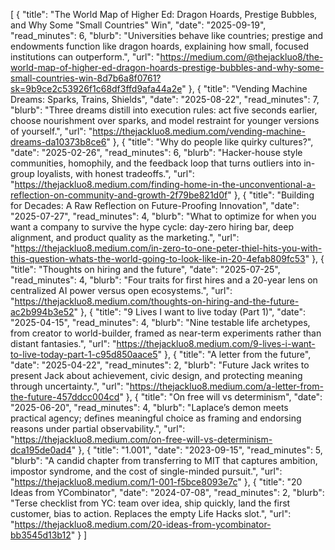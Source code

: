 [
  {
    "title": "The World Map of Higher Ed: Dragon Hoards, Prestige Bubbles, and Why Some \"Small Countries\" Win",
    "date": "2025-09-19",
    "read_minutes": 6,
    "blurb": "Universities behave like countries; prestige and endowments function like dragon hoards, explaining how small, focused institutions can outperform.",
    "url": "https://medium.com/@thejackluo8/the-world-map-of-higher-ed-dragon-hoards-prestige-bubbles-and-why-some-small-countries-win-8d7b6a8f0761?sk=9b9ce2c53926f1c68df3ffd9afa44a2e"
  },
  {
    "title": "Vending Machine Dreams: Sparks, Trains, Shields",
    "date": "2025-08-22",
    "read_minutes": 7,
    "blurb": "Three dreams distill into execution rules: act five seconds earlier, choose nourishment over sparks, and model restraint for younger versions of yourself.",
    "url": "https://thejackluo8.medium.com/vending-machine-dreams-da10373b8ce6"
  },
  {
    "title": "Why do people like quirky cultures?",
    "date": "2025-02-26",
    "read_minutes": 6,
    "blurb": "Hacker-house style communities, homophily, and the feedback loop that turns outliers into in-group loyalists, with honest tradeoffs.",
    "url": "https://thejackluo8.medium.com/finding-home-in-the-unconventional-a-reflection-on-community-and-growth-2f79be821d0f"
  },
  {
    "title": "Building for Decades: A Raw Reflection on Future-Proofing Innovation",
    "date": "2025-07-27",
    "read_minutes": 4,
    "blurb": "What to optimize for when you want a company to survive the hype cycle: day-zero hiring bar, deep alignment, and product quality as the marketing.",
    "url": "https://thejackluo8.medium.com/in-zero-to-one-peter-thiel-hits-you-with-this-question-whats-the-world-going-to-look-like-in-20-4efab809fc53"
  },
  {
    "title": "Thoughts on hiring and the future",
    "date": "2025-07-25",
    "read_minutes": 4,
    "blurb": "Four traits for first hires and a 20-year lens on centralized AI power versus open ecosystems.",
    "url": "https://thejackluo8.medium.com/thoughts-on-hiring-and-the-future-ac2b994b3e52"
  },
  {
    "title": "9 Lives I want to live today (Part 1)",
    "date": "2025-04-15",
    "read_minutes": 4,
    "blurb": "Nine testable life archetypes, from creator to world-builder, framed as near-term experiments rather than distant fantasies.",
    "url": "https://thejackluo8.medium.com/9-lives-i-want-to-live-today-part-1-c95d850aace5"
  },
  {
    "title": "A letter from the future",
    "date": "2025-04-22",
    "read_minutes": 2,
    "blurb": "Future Jack writes to present Jack about achievement, civic design, and protecting meaning through uncertainty.",
    "url": "https://thejackluo8.medium.com/a-letter-from-the-future-457ddcc004cd"
  },
  {
    "title": "On free will vs determinism",
    "date": "2025-06-20",
    "read_minutes": 4,
    "blurb": "Laplace’s demon meets practical agency; defines meaningful choice as framing and endorsing reasons under partial observability.",
    "url": "https://thejackluo8.medium.com/on-free-will-vs-determinism-dca195de0ad4"
  },
  {
    "title": "1.001",
    "date": "2023-09-15",
    "read_minutes": 5,
    "blurb": "A candid chapter from transferring to MIT that captures ambition, impostor syndrome, and the cost of single-minded pursuit.",
    "url": "https://thejackluo8.medium.com/1-001-f5bce8093e7c"
  },
  {
    "title": "20 Ideas from YCombinator",
    "date": "2024-07-08",
    "read_minutes": 2,
    "blurb": "Terse checklist from YC: team over idea, ship quickly, land the first customer, bias to action. Replaces the empty Life Hacks slot.",
    "url": "https://thejackluo8.medium.com/20-ideas-from-ycombinator-bb3545d13b12"
  }
]
